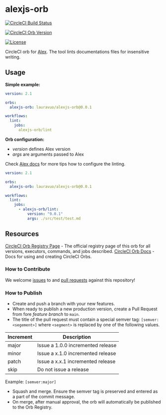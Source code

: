 # alexjs-orb

[![CircleCI Build Status](https://circleci.com/gh/lauravuo/alexjs-orb.svg?style=shield "CircleCI Build Status")](https://circleci.com/gh/lauravuo/alexjs-orb) 

[![CircleCI Orb Version](https://img.shields.io/badge/endpoint.svg?url=https://badges.circleci.io/orb/lauravuo/alexjs-orb)](https://circleci.com/orbs/registry/orb/lauravuo/alexjs-orb)

[![License](https://img.shields.io/badge/License-Apache%202.0-blue.svg)](https://opensource.org/licenses/Apache-2.0)


CircleCI orb for [Alex](https://alexjs.com/). The tool lints documentations files for insensitive writing.

## Usage

**Simple example:**

```yaml
version: 2.1

orbs:
  alexjs-orb: lauravuo/alexjs-orb@0.0.1

workflows:
  lint:
    jobs:
      alexjs-orb/lint

```

**Orb configuration:**

* *version* defines Alex version
* *args* are arguments passed to Alex 

Check [Alex docs](https://github.com/get-alex/alex) for more tips how to configure the linting.

```yaml
version: 2.1

orbs:
  alexjs-orb: lauravuo/alexjs-orb@0.0.1

workflows:
  lint:
    jobs:
      - alexjs-orb/lint:
          version: "9.0.1"
          args: ./src/test/test.md

```

## Resources

[CircleCI Orb Registry Page](https://circleci.com/orbs/registry/orb/<namespace>/<project-name>) - The official registry page of this orb for all versions, executors, commands, and jobs described.
[CircleCI Orb Docs](https://circleci.com/docs/2.0/orb-intro/#section=configuration) - Docs for using and creating CircleCI Orbs.

### How to Contribute

We welcome [issues](https://github.com/lauravuo/alexjs-orb/issues) to and [pull requests](https://github.com/lauravuo/alexjs-orb/pulls) against this repository!

### How to Publish
* Create and push a branch with your new features.
* When ready to publish a new production version, create a Pull Request from fore _feature branch_ to `main`.
* The title of the pull request must contain a special semver tag: `[semver:<segement>]` where `<segment>` is replaced by one of the following values.

| Increment | Description|
| ----------| -----------|
| major     | Issue a 1.0.0 incremented release|
| minor     | Issue a x.1.0 incremented release|
| patch     | Issue a x.x.1 incremented release|
| skip      | Do not issue a release|

Example: `[semver:major]`

* Squash and merge. Ensure the semver tag is preserved and entered as a part of the commit message.
* On merge, after manual approval, the orb will automatically be published to the Orb Registry.

